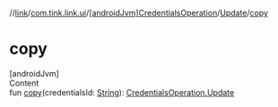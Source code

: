 //[link](../../../index.md)/[com.tink.link.ui](../../index.md)/[[androidJvm]CredentialsOperation](../index.md)/[Update](index.md)/[copy](copy.md)



# copy  
[androidJvm]  
Content  
fun [copy](copy.md)(credentialsId: [String](https://kotlinlang.org/api/latest/jvm/stdlib/kotlin/-string/index.html)): [CredentialsOperation.Update](index.md)  




